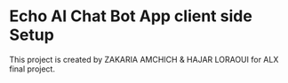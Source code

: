 # Echo AI Chat Bot App client side  Setup

This project is created by ZAKARIA AMCHICH & HAJAR LORAOUI for ALX final project.
